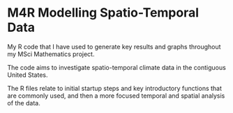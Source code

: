 # M4R Modelling Spatio-Temporal Data
 My R code that I have used to generate key results and graphs throughout my MSci Mathematics project. 

 The code aims to investigate spatio-temporal climate data in the contiguous United States. 

 The R files relate to initial startup steps and key introductory functions that are commonly used, and then a more focused temporal and spatial analysis of the data. 
